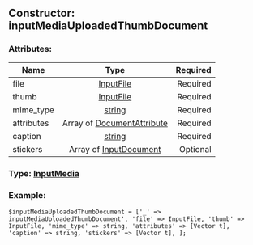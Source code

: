 ## Constructor: inputMediaUploadedThumbDocument  

### Attributes:

| Name     |    Type       | Required |
|----------|:-------------:|---------:|
|file|[InputFile](../types/InputFile.md) | Required|
|thumb|[InputFile](../types/InputFile.md) | Required|
|mime\_type|[string](../types/string.md) | Required|
|attributes|Array of [DocumentAttribute](../types/DocumentAttribute.md) | Required|
|caption|[string](../types/string.md) | Required|
|stickers|Array of [InputDocument](../types/InputDocument.md) | Optional|


### Type: [InputMedia](../types/InputMedia.md)

### Example:


```
$inputMediaUploadedThumbDocument = ['_' => inputMediaUploadedThumbDocument', 'file' => InputFile, 'thumb' => InputFile, 'mime_type' => string, 'attributes' => [Vector t], 'caption' => string, 'stickers' => [Vector t], ];
```